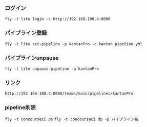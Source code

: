 ### ログイン 
`fly -t lite login -c http://192.168.100.4:8080`
### パイプライン登録
`fly -t lite set-pipeline -p kantanPro -c kantan_pipeline.yml`
### パイプラインunpause
`fly -t lite unpause-pipeline -p kantanPro`
### リンク
`http://192.168.100.4:8080/teams/main/pipelines/kantanPro`
### pipeline削除
`fly -t concourseci ps`
`fly -t concourseci dp -p パイプライン名`